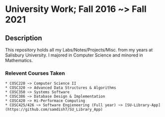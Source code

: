 # University Work; Fall 2016 ~> Fall 2021

## Description

This repository holds all my Labs/Notes/Projects/Misc. from my years at Salisbury University.  I majored in Computer Science and minored in Mathematics. 

### Relevent Courses Taken

	* COSC220 ~> Computer Science II
	* COSC320 ~> Advanced Data Structures & Algorithms
	* COSC350 ~> Systems Software
	* COSC386 ~> Database Design & Implementation
	* COSC420 ~> Hi-Performace Computing
	* COSC425/426 ~> Software Engieneering (Full year) ~> [SU-Library-App](https://github.com/samdish7/SU_Library_App)
